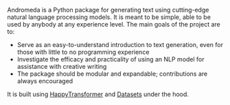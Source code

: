 Andromeda is a Python package for generating text using cutting-edge natural language processing models. It is meant to be simple, able to be used by anybody at any experience level. The main goals of the project are to:

-   Serve as an easy-to-understand introduction to text generation, even for those with little to no programming experience
-   Investigate the efficacy and practicality of using an NLP model for assistance with creative writing
-   The package should be modular and expandable; contributions are always encouraged

It is built using [HappyTransformer](https://www.happytransformer.com) and [Datasets](https://huggingface.co/docs/datasets/index) under the hood.